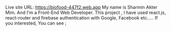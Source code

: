 Live site URL: https://biofood-447f2.web.app
My name is Sharmin Akter Mim. And I'm a Front-End Web Developer. 
This project , I have used react.js, react-router and firebase authentication with Google, Facebook etc..... If you interested, You can see ;
